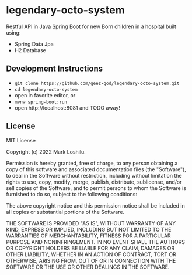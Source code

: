 # legendary-octo-system
Restful API in Java Spring Boot for new Born children in a hospital
built using:
- Spring Data Jpa
- H2 Database

## Development Instructions
- `git clone https://github.com/geez-god/legendary-octo-system.git`
- `cd legendary-octo-system`
- open in favorite editor, or
- `mvnw spring-boot:run`
- open http://localhost:8081 and TODO away!

## License

MIT License

Copyright (c) 2022 Mark Loshilu.

Permission is hereby granted, free of charge, to any person obtaining a copy
of this software and associated documentation files (the "Software"), to deal
in the Software without restriction, including without limitation the rights
to use, copy, modify, merge, publish, distribute, sublicense, and/or sell
copies of the Software, and to permit persons to whom the Software is
furnished to do so, subject to the following conditions:

The above copyright notice and this permission notice shall be included in all
copies or substantial portions of the Software.

THE SOFTWARE IS PROVIDED "AS IS", WITHOUT WARRANTY OF ANY KIND, EXPRESS OR
IMPLIED, INCLUDING BUT NOT LIMITED TO THE WARRANTIES OF MERCHANTABILITY,
FITNESS FOR A PARTICULAR PURPOSE AND NONINFRINGEMENT. IN NO EVENT SHALL THE
AUTHORS OR COPYRIGHT HOLDERS BE LIABLE FOR ANY CLAIM, DAMAGES OR OTHER
LIABILITY, WHETHER IN AN ACTION OF CONTRACT, TORT OR OTHERWISE, ARISING FROM,
OUT OF OR IN CONNECTION WITH THE SOFTWARE OR THE USE OR OTHER DEALINGS IN THE
SOFTWARE.